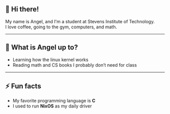 ## 👋 Hi there!

My name is Angel, and I'm a student at Stevens Institute of Technology.  
I love coffee, going to the gym, computers, and math.

---

## 🤔 What is Angel up to?

- Learning how the linux kernel works
- Reading math and CS books I probably don’t need for class

---

## ⚡ Fun facts

- My favorite programming language is **C**
- I used to run **NixOS** as my daily driver

<!--
**atodoro1/atodoro1** is a ✨ _special_ ✨ repository because its `README.md` (this file) appears on your GitHub profile.

Here are some ideas to get you started:

- 🔭 I’m currently working on ...
- 🌱 I’m currently learning ...
- 👯 I’m looking to collaborate on ...
- 🤔 I’m looking for help with ...
- 💬 Ask me about ...
- 📫 How to reach me: ...
- 😄 Pronouns: ...
- ⚡ Fun fact: ...
-->
